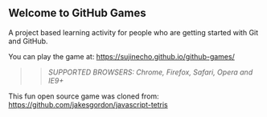 ## Welcome to GitHub Games

A project based learning activity for people who are getting started with Git and GitHub.

You can play the game at: https://sujinecho.github.io/github-games/

>> _*SUPPORTED BROWSERS*: Chrome, Firefox, Safari, Opera and IE9+_

This fun open source game was cloned from: https://github.com/jakesgordon/javascript-tetris
